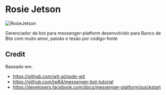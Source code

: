 # Rosie Jetson

![RosieJetson](https://s-media-cache-ak0.pinimg.com/originals/54/fd/79/54fd793349290f492d7bf6c68ecb90f4.gif "Rosie Jetson")

Gerenciador de bot para messenger-platform desenvolvido para Banco de Bits com muito amor, paixão e tesão por código-fonte

## Credit
Baseado em:
* https://github.com/wit-ai/node-wit
* https://github.com/jw84/messenger-bot-tutorial
* https://developers.facebook.com/docs/messenger-platform/quickstart
